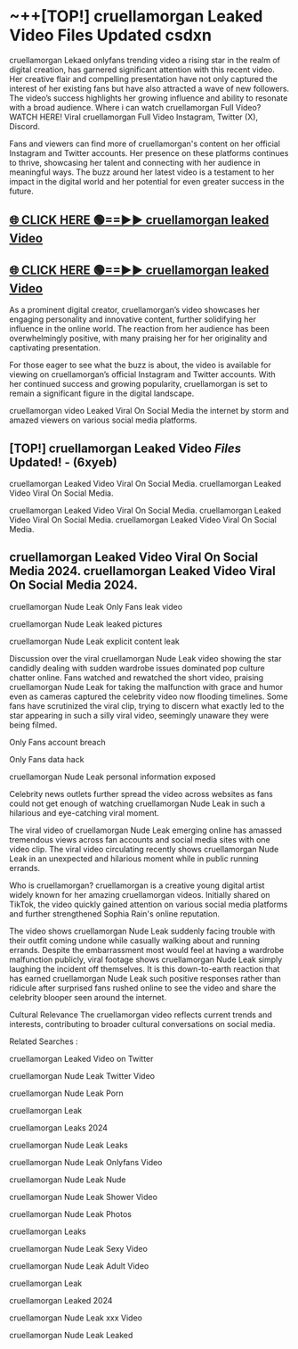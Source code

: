 # ~++[TOP!] cruellamorgan Leaked Video Files Updated csdxn

 cruellamorgan Lekaed onlyfans trending video a rising star in the realm of digital creation, has garnered significant attention with this recent video. Her creative flair and compelling presentation have not only captured the interest of her existing fans but have also attracted a wave of new followers. The video’s success highlights her growing influence and ability to resonate with a broad audience.
Where i can watch  cruellamorgan Full Video? WATCH HERE! Viral  cruellamorgan Full Video Instagram, Twitter (X), Discord.


Fans and viewers can find more of  cruellamorgan's content on her official Instagram and Twitter accounts. Her presence on these platforms continues to thrive, showcasing her talent and connecting with her audience in meaningful ways. The buzz around her latest video is a testament to her impact in the digital world and her potential for even greater success in the future.


## [🌐 CLICK HERE 🟢==►►  cruellamorgan leaked Video ](https://onlyclips.site?title=cruellamorgan&ref=git)

## [🌐 CLICK HERE 🟢==►►  cruellamorgan leaked Video ](https://onlyclips.site?title=cruellamorgan&ref=git)


As a prominent digital creator,  cruellamorgan’s video showcases her engaging personality and innovative content, further solidifying her influence in the online world. The reaction from her audience has been overwhelmingly positive, with many praising her for her originality and captivating presentation.

For those eager to see what the buzz is about, the video is available for viewing on  cruellamorgan’s official Instagram and Twitter accounts. With her continued success and growing popularity,  cruellamorgan is set to remain a significant figure in the digital landscape.


  cruellamorgan video Leaked Viral On Social Media the internet by storm and amazed viewers on various social media platforms.


## [TOP!]  cruellamorgan Leaked Video *Files* Updated! - (6xyeb) 

 cruellamorgan Leaked Video Viral On Social Media. cruellamorgan Leaked Video Viral On Social Media.

 cruellamorgan Leaked Video Viral On Social Media. cruellamorgan Leaked Video Viral On Social Media. cruellamorgan Leaked Video Viral On Social Media.


##  cruellamorgan Leaked Video Viral On Social Media 2024. cruellamorgan Leaked Video Viral On Social Media 2024.
 cruellamorgan Nude Leak Only Fans leak video

 cruellamorgan Nude Leak leaked pictures

 cruellamorgan Nude Leak explicit content leak

Discussion over the viral  cruellamorgan Nude Leak video showing the star candidly dealing with sudden wardrobe issues dominated pop culture chatter online. Fans watched and rewatched the short video, praising  cruellamorgan Nude Leak for taking the malfunction with grace and humor even as cameras captured the celebrity video now flooding timelines. Some fans have scrutinized the viral clip, trying to discern what exactly led to the star appearing in such a silly viral video, seemingly unaware they were being filmed.


Only Fans account breach

Only Fans data hack

 cruellamorgan Nude Leak personal information exposed

Celebrity news outlets further spread the video across websites as fans could not get enough of watching  cruellamorgan Nude Leak in such a hilarious and eye-catching viral moment.


The viral video of  cruellamorgan Nude Leak emerging online has amassed tremendous views across fan accounts and social media sites with one video clip. The viral video circulating recently shows  cruellamorgan Nude Leak in an unexpected and hilarious moment while in public running errands.


Who is  cruellamorgan?  cruellamorgan is a creative young digital artist widely known for her amazing  cruellamorgan videos. Initially shared on TikTok, the video quickly gained attention on various social media platforms and further strengthened Sophia Rain's online reputation.

The video shows  cruellamorgan Nude Leak suddenly facing trouble with their outfit coming undone while casually walking about and running errands. Despite the embarrassment most would feel at having a wardrobe malfunction publicly, viral footage shows  cruellamorgan Nude Leak simply laughing the incident off themselves. It is this down-to-earth reaction that has earned  cruellamorgan Nude Leak such positive responses rather than ridicule after surprised fans rushed online to see the video and share the celebrity blooper seen around the internet.

Cultural Relevance The  cruellamorgan video reflects current trends and interests, contributing to broader cultural conversations on social media.

Related Searches :

 cruellamorgan Leaked Video on Twitter

 cruellamorgan Nude Leak Twitter Video

 cruellamorgan Nude Leak Porn

 cruellamorgan Leak 

 cruellamorgan Leaks 2024

 cruellamorgan Nude Leak Leaks

 cruellamorgan Nude Leak Onlyfans Video

 cruellamorgan Nude Leak Nude

 cruellamorgan Nude Leak Shower Video

 cruellamorgan Nude Leak Photos

 cruellamorgan Leaks

 cruellamorgan Nude Leak Sexy Video

 cruellamorgan Nude Leak Adult Video

 cruellamorgan Leak

 cruellamorgan Leaked 2024

 cruellamorgan Nude Leak xxx Video

 cruellamorgan Nude Leak Leaked